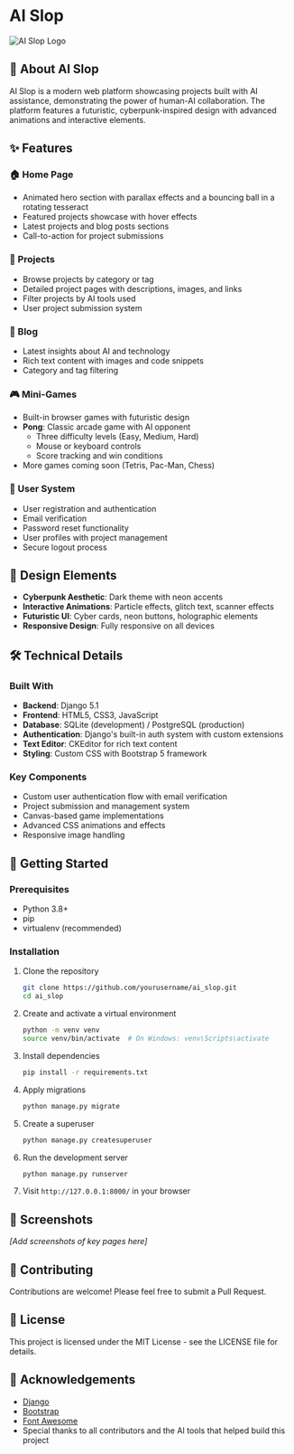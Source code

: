 # AI Slop

![AI Slop Logo](static/images/favicon.ico)

## 🚀 About AI Slop

AI Slop is a modern web platform showcasing projects built with AI assistance, demonstrating the power of human-AI collaboration. The platform features a futuristic, cyberpunk-inspired design with advanced animations and interactive elements.

## ✨ Features

### 🏠 Home Page
- Animated hero section with parallax effects and a bouncing ball in a rotating tesseract
- Featured projects showcase with hover effects
- Latest projects and blog posts sections
- Call-to-action for project submissions

### 📁 Projects
- Browse projects by category or tag
- Detailed project pages with descriptions, images, and links
- Filter projects by AI tools used
- User project submission system

### 📝 Blog
- Latest insights about AI and technology
- Rich text content with images and code snippets
- Category and tag filtering

### 🎮 Mini-Games
- Built-in browser games with futuristic design
- **Pong**: Classic arcade game with AI opponent
  - Three difficulty levels (Easy, Medium, Hard)
  - Mouse or keyboard controls
  - Score tracking and win conditions
- More games coming soon (Tetris, Pac-Man, Chess)

### 👤 User System
- User registration and authentication
- Email verification
- Password reset functionality
- User profiles with project management
- Secure logout process

## 🎨 Design Elements

- **Cyberpunk Aesthetic**: Dark theme with neon accents
- **Interactive Animations**: Particle effects, glitch text, scanner effects
- **Futuristic UI**: Cyber cards, neon buttons, holographic elements
- **Responsive Design**: Fully responsive on all devices

## 🛠️ Technical Details

### Built With
- **Backend**: Django 5.1
- **Frontend**: HTML5, CSS3, JavaScript
- **Database**: SQLite (development) / PostgreSQL (production)
- **Authentication**: Django's built-in auth system with custom extensions
- **Text Editor**: CKEditor for rich text content
- **Styling**: Custom CSS with Bootstrap 5 framework

### Key Components
- Custom user authentication flow with email verification
- Project submission and management system
- Canvas-based game implementations
- Advanced CSS animations and effects
- Responsive image handling

## 🚀 Getting Started

### Prerequisites
- Python 3.8+
- pip
- virtualenv (recommended)

### Installation

1. Clone the repository
   ```bash
   git clone https://github.com/yourusername/ai_slop.git
   cd ai_slop
   ```

2. Create and activate a virtual environment
   ```bash
   python -m venv venv
   source venv/bin/activate  # On Windows: venv\Scripts\activate
   ```

3. Install dependencies
   ```bash
   pip install -r requirements.txt
   ```

4. Apply migrations
   ```bash
   python manage.py migrate
   ```

5. Create a superuser
   ```bash
   python manage.py createsuperuser
   ```

6. Run the development server
   ```bash
   python manage.py runserver
   ```

7. Visit `http://127.0.0.1:8000/` in your browser

## 📸 Screenshots

*[Add screenshots of key pages here]*

## 🤝 Contributing

Contributions are welcome! Please feel free to submit a Pull Request.

## 📄 License

This project is licensed under the MIT License - see the LICENSE file for details.

## 🙏 Acknowledgements

- [Django](https://www.djangoproject.com/)
- [Bootstrap](https://getbootstrap.com/)
- [Font Awesome](https://fontawesome.com/)
- Special thanks to all contributors and the AI tools that helped build this project 